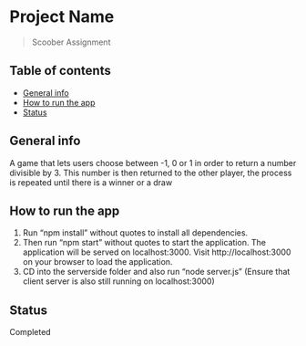 # Project Name

> Scoober Assignment

## Table of contents

- [General info](#general-info)
- [How to run the app](#How-to-run-the-app)
- [Status](#staus)

## General info

A game that lets users choose between -1, 0 or 1 in order to return a number divisible by 3. This number is then returned to the other player, the process is repeated until there is a winner or a draw

## How to run the app

1. Run “npm install” without quotes to install all dependencies.
2. Then run “npm start” without quotes to start the application. The application will be served on localhost:3000. Visit http://localhost:3000 on your browser to load the application.
3. CD into the serverside folder and also run “node server.js” (Ensure that client server is also still running on localhost:3000)

## Status

Completed
